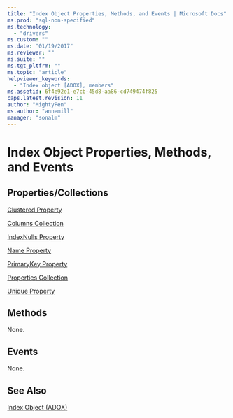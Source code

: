 ```yaml
---
title: "Index Object Properties, Methods, and Events | Microsoft Docs"
ms.prod: "sql-non-specified"
ms.technology:
  - "drivers"
ms.custom: ""
ms.date: "01/19/2017"
ms.reviewer: ""
ms.suite: ""
ms.tgt_pltfrm: ""
ms.topic: "article"
helpviewer_keywords: 
  - "Index object [ADOX], members"
ms.assetid: 6f4e92e1-e7cb-45d8-aa86-cd749474f825
caps.latest.revision: 11
author: "MightyPen"
ms.author: "annemill"
manager: "sonalm"
---
```

# Index Object Properties, Methods, and Events
## Properties/Collections  
 [Clustered Property](../../../ado/reference/adox-api/clustered-property-adox.md)  
  
 [Columns Collection](../../../ado/reference/adox-api/columns-collection-adox.md)  
  
 [IndexNulls Property](../../../ado/reference/adox-api/indexnulls-property-adox.md)  
  
 [Name Property](../../../ado/reference/adox-api/name-property-adox.md)  
  
 [PrimaryKey Property](../../../ado/reference/adox-api/primarykey-property-adox.md)  
  
 [Properties Collection](../../../ado/reference/ado-api/properties-collection-ado.md)  
  
 [Unique Property](../../../ado/reference/adox-api/unique-property-adox.md)  
  
## Methods  
 None.  
  
## Events  
 None.  
  
## See Also  
 [Index Object (ADOX)](../../../ado/reference/adox-api/index-object-adox.md)